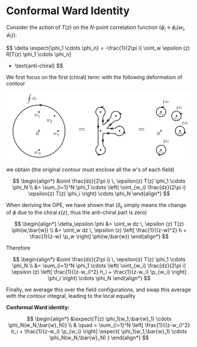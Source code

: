 # Conformal Ward Identity

Consider the action of $T(z)$ on the $N$-point correlation function ($\phi_i \equiv \phi_i(w_i, \bar{w}_i)$): 

$$
\delta \expect{\phi_1 \cdots \phi_n}
= -\frac{1}{2\pi i} \oint_w \epsilon (z) R[T(z) \phi_1 \cdots \phi_n]
+ \text{anti-chiral}
$$

We first focus on the first (chiral) term: with the following deformation of contour 

<center>
<img src="images/conformal_ward.png" width="500pt">
</center>

we obtain (the original contour must enclose all the $w$'s of each field)

$$
\begin{align*}
    &\oint \frac{dz}{2\pi i} \, \epsilon(z) T(z)
    \phi_1 \cdots \phi_N
    \\
    &= \sum_{i=1}^N \phi_1 \cdots \left(
        \oint_{w_i} \frac{dz}{2\pi i} 
        \epsilon(z) T(z) \phi_i
    \right) \cdots \phi_N
\end{align*}
$$

When deriving the OPE, we have shown that ($\delta_\epsilon$ simply means the change of $\phi$ due to the chiral $\epsilon(z)$, thus the anti-chiral part is zero)

$$
\begin{align*}
    \delta_\epsilon \phi
    &= \oint_w dz \, \epsilon (z) T(z) \phi(w,\bar{w})
    \\
    &= \oint_w dz \, \epsilon (z) \left[
        \frac{1}{(z-w)^2} h 
        + \frac{1}{z-w} \p_w 
    \right] \phi(w,\bar{w})
\end{align*}
$$

Therefore

$$
\begin{align*}
    &\oint \frac{dz}{2\pi i} \, \epsilon(z) T(z)
    \phi_1 \cdots \phi_N
    \\
    &= \sum_{i=1}^N \phi_1 \cdots \left(
        \oint_{w_i} \frac{dz}{2\pi i} 
        \epsilon (z) \left[
            \frac{1}{(z-w_i)^2} h_i 
            + \frac{1}{z-w_i} \p_{w_i} 
        \right] \phi_i
    \right) \cdots \phi_N
\end{align*}
$$

Finally, we average this over the field configurations, and swap this average with the contour integral, leading to the local equality

<div class="result">

**Conformal Ward identity:**

$$
\begin{align*}
    &\expect{T(z) \phi_1(w_1,\bar{w}_1) 
    \cdots \phi_N(w_N,\bar{w}_N)}
    \\
    & \quad
    = \sum_{i=1}^N \left[
        \frac{1}{(z-w_i)^2} h_i 
        + \frac{1}{z-w_i} \p_{w_i} 
    \right] \expect{
        \phi_1(w_1,\bar{w}_1) \cdots \phi_N(w_N,\bar{w}_N)
    }
\end{align*}
$$

</div><br>
